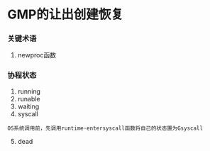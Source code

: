 # GMP的让出创建恢复

### 关键术语

1. newproc函数


### 协程状态

1. running
2. runable
3. waiting
4. syscall 
```
OS系统调用前，先调用runtime·entersyscall函数将自己的状态置为Gsyscall
```
5. dead